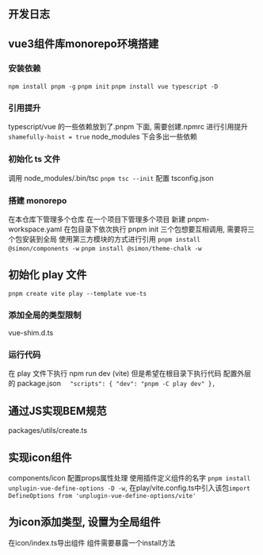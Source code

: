 ## 开发日志
## vue3组件库monorepo环境搭建
### 安装依赖

`npm install pnpm -g`
`pnpm init`
`pnpm install vue typescript -D`

### 引用提升

typescript/vue 的一些依赖放到了.pnpm 下面, 需要创建.npmrc 进行引用提升
`shamefully-hoist = true`
node_modules 下会多出一些依赖

### 初始化 ts 文件

调用 node_modules/.bin/tsc
`pnpm tsc --init`
配置 tsconfig.json

### 搭建 monorepo

在本仓库下管理多个仓库
在一个项目下管理多个项目
新建 pnpm-workspace.yaml
在包目录下依次执行 pnpm init
三个包想要互相调用, 需要将三个包安装到全局
使用第三方模块的方式进行引用
`pnpm install @simon/components -w`
`pnpm install @simon/theme-chalk -w`

## 初始化 play 文件

`pnpm create vite play --template vue-ts`

### 添加全局的类型限制

vue-shim.d.ts

### 运行代码

在 play 文件下执行 npm run dev (vite)
但是希望在根目录下执行代码
配置外层的 package.json
`  "scripts": {
    "dev": "pnpm -C play dev"
  },`

## 通过JS实现BEM规范
packages/utils/create.ts

## 实现icon组件
components/icon
配置props属性处理
使用插件定义组件的名字 `pnpm install unplugin-vue-define-options -D -w`, 
在play/vite.config.ts中引入该包`import DefineOptions from 'unplugin-vue-define-options/vite'
`

## 为icon添加类型, 设置为全局组件
在icon/index.ts导出组件 组件需要暴露一个install方法